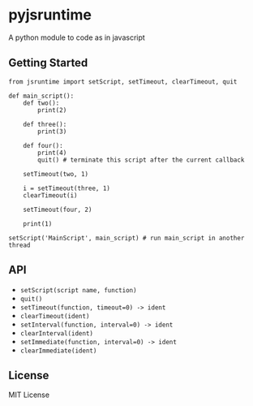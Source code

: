 # pyjsruntime

A python module to code as in javascript

## Getting Started

    from jsruntime import setScript, setTimeout, clearTimeout, quit

    def main_script():
        def two():
            print(2)

        def three():
            print(3)

        def four():
            print(4)
            quit() # terminate this script after the current callback

        setTimeout(two, 1)

        i = setTimeout(three, 1)
        clearTimeout(i)

        setTimeout(four, 2)

        print(1)

    setScript('MainScript', main_script) # run main_script in another thread

## API

- `setScript(script name, function)`
- `quit()`
- `setTimeout(function, timeout=0) -> ident`
- `clearTimeout(ident)`
- `setInterval(function, interval=0) -> ident`
- `clearInterval(ident)`
- `setImmediate(function, interval=0) -> ident`
- `clearImmediate(ident)`

## License

MIT License
